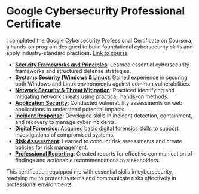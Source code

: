 # Google Cybersecurity Professional Certificate
I completed the Google Cybersecurity Professional Certificate on Coursera, a hands-on program designed to build foundational cybersecurity skills and apply industry-standard practices.
[Link to course](https://www.coursera.org/enroll/google-cybersecurity/paidmedia?utm_medium=sem&utm_source=gg&utm_campaign=B2C_EMEA_google-cybersecurity_google_FTCOF_professional-certificates_country-multi-pmax-braze-ftp-180d_coursera-non-mdf&campaignid=20858198818&adgroupid=&device=c&keyword=&matchtype=&network=x&devicemodel=&adposition=&creativeid=&hide_mobile_promo&gad_source=1&gclid=Cj0KCQiA57G5BhDUARIsACgCYnyAmE9TPaRxgcFDizlxzBAur83sEvLn3ZpNGn9_xj2Z4UJTQjE7MogaAhJtEALw_wcB)

- <b><ins>Security Frameworks and Principles</b></ins>: Learned essential cybersecurity frameworks and structured defense strategies.
- <b><ins>Systems Security (Windows & Linux)</b></ins>: Gained experience in securing both Windows and Linux environments against common vulnerabilities.
- <b><ins>Network Security & Threat Mitigation</b></ins>: Practiced identifying and mitigating network threats using practical, hands-on methods.
- <b><ins>Application Security</b></ins>: Conducted vulnerability assessments on web applications to understand potential impacts.
- <b><ins>Incident Response</b></ins>: Developed skills in incident detection, containment, and recovery to manage cyber incidents.
- <b><ins>Digital Forensics</b></ins>: Acquired basic digital forensics skills to support investigations of compromised systems.
- <b><ins>Risk Assessment</b></ins>: Learned to conduct risk assessments and create policies for risk management.
- <b><ins>Professional Reporting</b></ins>: Created reports for effective communication of findings and actionable recommendations to stakeholders.

This certification equipped me with essential skills in cybersecurity, readying me to protect systems and communicate risks effectively in professional environments.
